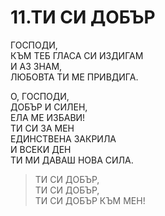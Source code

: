 # 11.ТИ СИ ДОБЪР  
  
ГОСПОДИ,  
КЪМ ТЕБ ГЛАСА СИ ИЗДИГАМ  
И АЗ ЗНАМ,  
ЛЮБОВТА ТИ МЕ ПРИВДИГА.  
  
О, ГОСПОДИ,  
ДОБЪР И СИЛЕН,  
ЕЛА МЕ ИЗБАВИ!  
ТИ СИ ЗА МЕН  
ЕДИНСТВЕНА ЗАКРИЛА  
И ВСЕКИ ДЕН  
ТИ МИ ДАВАШ НОВА СИЛА.  
  
> ТИ СИ ДОБЪР,  
> ТИ СИ ДОБЪР,  
> ТИ СИ ДОБЪР КЪМ МЕН!  


<DownloadsButton pdf="/pdf/11-ti-si-dobyr.pdf" />

<DownloadChordsButton pdf="/chords/11-ti-si-dobyr_akord.pdf"/>
